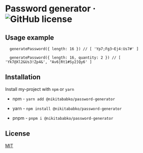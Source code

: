 # Password generator &middot; ![GitHub license](https://img.shields.io/badge/license-MIT-blue.svg)

## Usage example

```
  generatePassword({ length: 16 }) // [ 'Yp7;Fg3~Ej4:Us7#' ]
  
  generatePassword({ length: 16, quantity: 2 }) // [ 'Yk7@Xl2&Us3!Zp4&', "Av6|Rt1#Sy2]Qy6' ]
```

## Installation

Install my-project with `npm` or `yarn`

- npm - `yarn add @nikitababko/password-generator`

- yarn - `npm install @nikitababko/password-generator`

- pnpm - `pnpm i @nikitababko/password-generator`

## License

[MIT](./LICENSE)
